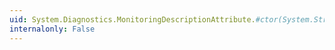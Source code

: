 ```yaml
---
uid: System.Diagnostics.MonitoringDescriptionAttribute.#ctor(System.String)
internalonly: False
---
```

